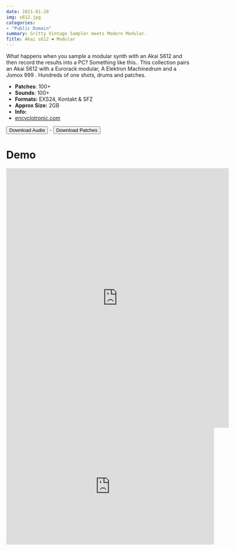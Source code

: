 ```yaml
---
date: 2021-01-20
img: s612.jpg
categories: 
- "Public Domain"
summary: Gritty Vintage Sampler meets Modern Modular.
Title: Akai s612 ❤️ Modular
---
```


What happens when you sample a modular synth with an Akai S612 and then record the results into a PC? Something like this..
This collection pairs an Akai S612 with a Eurorack modular, A Elektron Machinedrum and a Jomox 999 . Hundreds of one shots, drums and patches.

-   **Patches**: 100+
- **Sounds**: 100+
-   **Formats:** EXS24, Kontakt & SFZ 
-   **Approx Size:** 2GB
-   **Info:**
- [encyclotronic.com](https://encyclotronic.com/synthesizers/akai/akai-s612-midi-digital-sampler-r870/)



<div class="buttons"> <a href="https://www.dropbox.com/sh/vubeucx38hvp80e/AAAr1kwsb20Aa0KhfrXJkvs5a?dl=0"> <button>Download Audio</button></a> - <a href="https://github.com/publicsamples/Akai-S612-Modular"> <button>Download Patches</button></a></div>

# Demo

<iframe width="600" height="700" src="https://www.modularsamples.com/Demos/demos/s612.html" frameborder="0" allow="accelerometer; autoplay; clipboard-write; encrypted-media; gyroscope; picture-in-picture" allowfullscreen></iframe>

  
<iframe width="560" height="315" src="https://www.youtube.com/embed/pjTtEDgeXDo" frameborder="0" allow="accelerometer; autoplay; clipboard-write; encrypted-media; gyroscope; picture-in-picture" allowfullscreen></iframe>
  



